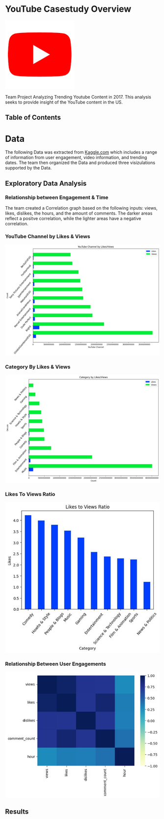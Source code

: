 # YouTube Casestudy Overview

![](img/youtube_logo.png)

Team Project Analyzing Trending Youtube Content in 2017. This analysis seeks to provide insight of the YouTube content in the US.

## Table of Contents 

# Data
The following Data was extracted from [Kaggle.com](https://www.kaggle.com/datasets/datasnaek/youtube-new) which includes a range of information from user engagement, video information, and trending dates. The team then organized the Data and produced three visizulations supported by the Data.
## Exploratory Data Analysis

### Relationship between Engagement & Time

The team created a Correlation graph based on the following inputs: views, likes, dislikes, the hours, and the amount of comments.
The darker areas reflect a positve correlation, while the lighter areas have a negative correlation. 

### YouTube Channel by Likes & Views

![](img/test.png)

### Category By Likes & Views

![](img/test.2.png)

### Likes To Views Ratio

![](img/Likes_to_views_ratio.jpg)

### Relationship Between User Engagements

![](img/Correlation.jpg)



## Results